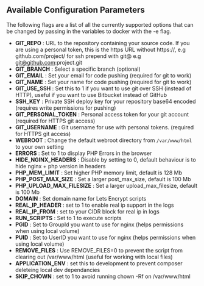 ## Available Configuration Parameters
The following flags are a list of all the currently supported options that can be changed by passing in the variables to docker with the -e flag.

 - **GIT_REPO** : URL to the repository containing your source code. If you are using a personal token, this is the https URL without https://, e.g github.com/project/ for ssh prepend with git@ e.g git@github.com:project.git
 - **GIT_BRANCH** : Select a specific branch (optional)
 - **GIT_EMAIL** : Set your email for code pushing (required for git to work)
 - **GIT_NAME** : Set your name for code pushing (required for git to work)
 - **GIT_USE_SSH** : Set this to 1 if you want to use git over SSH (instead of HTTP), useful if you want to use Bitbucket instead of GitHub
 - **SSH_KEY** : Private SSH deploy key for your repository base64 encoded (requires write permissions for pushing)
 - **GIT_PERSONAL_TOKEN** : Personal access token for your git account (required for HTTPS git access)
 - **GIT_USERNAME** : Git username for use with personal tokens. (required for HTTPS git access)
 - **WEBROOT** : Change the default webroot directory from `/var/www/html` to your own setting
 - **ERRORS** : Set to 1 to display PHP Errors in the browser
 - **HIDE_NGINX_HEADERS** : Disable by setting to 0, default behaviour is to hide nginx + php version in headers
 - **PHP_MEM_LIMIT** : Set higher PHP memory limit, default is 128 Mb
 - **PHP_POST_MAX_SIZE** : Set a larger post_max_size, default is 100 Mb
 - **PHP_UPLOAD_MAX_FILESIZE** : Set a larger upload_max_filesize, default is 100 Mb
 - **DOMAIN** : Set domain name for Lets Encrypt scripts
 - **REAL_IP_HEADER** : set to 1 to enable real ip support in the logs
 - **REAL_IP_FROM** : set to your CIDR block for real ip in logs
 - **RUN_SCRIPTS** : Set to 1 to execute scripts
 - **PGID** : Set to GroupId you want to use for nginx (helps permissions when using local volume)
 - **PUID** : Set to UserID you want to use for nginx (helps permissions when using local volume)
 - **REMOVE_FILES** : Use REMOVE_FILES=0 to prevent the script from clearing out /var/www/html (useful for working with local files)
 - **APPLICATION_ENV** : set this to development to prevent composer deleteing local dev dependancies
 - **SKIP_CHOWN** : set to 1 to avoid running chown -Rf on /var/www/html
